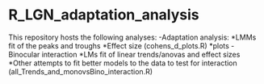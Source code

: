 # R_LGN_adaptation_analysis

This repository hosts the following analyses:
-Adaptation analysis:
*LMMs fit of the peaks and troughs
*Effect size (cohens_d_plots.R)
*plots
-Binocular interaction
*LMs fit of linear trends/anovas and effect sizes
*Other attempts to fit better models to the data to test for interaction (all_Trends_and_monovsBino_interaction.R)
